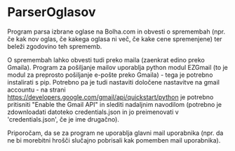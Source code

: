 # ParserOglasov
Program parsa izbrane oglase na Bolha.com in obvesti o spremembah (npr. če kak nov oglas, če kakega oglasa ni več, če kake cene spremenjene) ter beleži zgodovino teh sprememb.
 
O spremembah lahko obvesti tudi preko maila (zaenkrat edino preko Gmaila).
Program za pošiljanje mailov uporablja python modul EZGmail (to je modul za preprosto pošiljanje e-pošte preko Gmaila) - tega je potrebno instalirati s pip. Potrebno pa je tudi nastaviti določene nastavitve na gmail accountu - na  strani
https://developers.google.com/gmail/api/quickstart/python je potrebno pritisniti "Enable the Gmail API" in slediti nadaljnim navodilom (potrebno je zdownloadati datoteko credentials.json in jo preimenovati v 'credentials.json', če je ime drugačno).

Priporočam, da se za program ne uporablja glavni mail uporabnika (npr. da ne bi morebitni hrošči slučajno pobrisali kak pomemben mail uporabnika).

 

